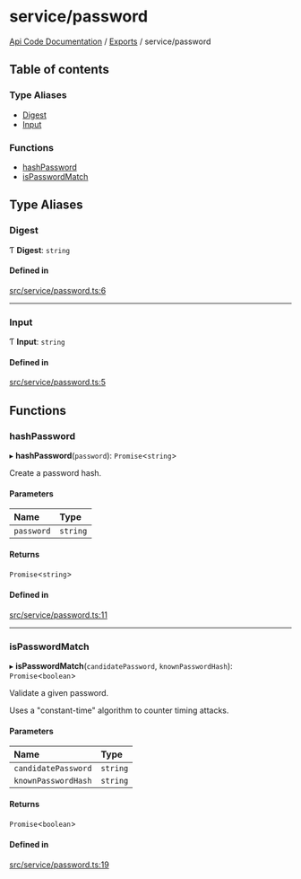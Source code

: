 # service/password
 
[Api Code Documentation](../README.md) / [Exports](../modules.md) / service/password

## Table of contents

### Type Aliases

- [Digest](service_password.md#digest)
- [Input](service_password.md#input)

### Functions

- [hashPassword](service_password.md#hashpassword)
- [isPasswordMatch](service_password.md#ispasswordmatch)

## Type Aliases

### Digest

Ƭ **Digest**: `string`

#### Defined in

[src/service/password.ts:6](https://github.com/openkfw/TruBudget/blob/aca360d/api/src/service/password.ts#L6)

___

### Input

Ƭ **Input**: `string`

#### Defined in

[src/service/password.ts:5](https://github.com/openkfw/TruBudget/blob/aca360d/api/src/service/password.ts#L5)

## Functions

### hashPassword

▸ **hashPassword**(`password`): `Promise`<`string`\>

Create a password hash.

#### Parameters

| Name | Type |
| :------ | :------ |
| `password` | `string` |

#### Returns

`Promise`<`string`\>

#### Defined in

[src/service/password.ts:11](https://github.com/openkfw/TruBudget/blob/aca360d/api/src/service/password.ts#L11)

___

### isPasswordMatch

▸ **isPasswordMatch**(`candidatePassword`, `knownPasswordHash`): `Promise`<`boolean`\>

Validate a given password.

Uses a "constant-time" algorithm to counter timing attacks.

#### Parameters

| Name | Type |
| :------ | :------ |
| `candidatePassword` | `string` |
| `knownPasswordHash` | `string` |

#### Returns

`Promise`<`boolean`\>

#### Defined in

[src/service/password.ts:19](https://github.com/openkfw/TruBudget/blob/aca360d/api/src/service/password.ts#L19)
